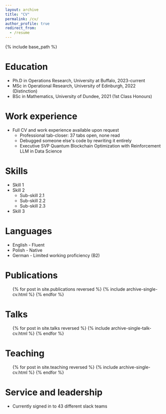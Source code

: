 ```yaml
---
layout: archive
title: "CV"
permalink: /cv/
author_profile: true
redirect_from:
  - /resume
---
```


{% include base_path %}

Education
======
* Ph.D in Operations Research, University at Buffalo, 2023-current
* MSc in Operational Research, University of Edinburgh, 2022 (Distinction)
* BSc in Mathematics, University of Dundee, 2021 (1st Class Honours)

Work experience
======
* Full CV and work experience available upon request
  * Professional tab-closer: 37 tabs open, none read
  * Debugged someone else's code by rewriting it entirely
  * Executive SVP Quantum Blockchain Optimization with Reinforcement LLM in Data Science

  
Skills
======
* Skill 1
* Skill 2
  * Sub-skill 2.1
  * Sub-skill 2.2
  * Sub-skill 2.3
* Skill 3

Languages
======
* English - Fluent
* Polish - Native
* German - Limited working proficiency (B2)

Publications
======
  <ul>{% for post in site.publications reversed %}
    {% include archive-single-cv.html %}
  {% endfor %}</ul>
  
Talks
======
  <ul>{% for post in site.talks reversed %}
    {% include archive-single-talk-cv.html  %}
  {% endfor %}</ul>
  
Teaching
======
  <ul>{% for post in site.teaching reversed %}
    {% include archive-single-cv.html %}
  {% endfor %}</ul>
  
Service and leadership
======
* Currently signed in to 43 different slack teams
